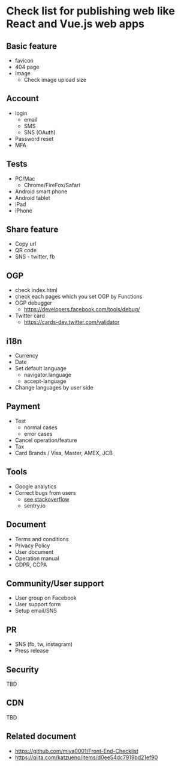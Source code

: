 # Check list for publishing web like React and Vue.js web apps

## Basic feature
 - favicon
 - 404 page
 - Image
   - Check image upload size
## Account
  - login
    - email
    - SMS
    - SNS (OAuth)
  - Password reset
  - MFA
## Tests
  - PC/Mac 
     - Chrome/FireFox/Safari
   - Android smart phone
   - Android tablet
   - iPad
   - iPhone

## Share feature 
 - Copy url
 - QR code
 - SNS - twitter, fb
 
## OGP
 - check index.html
 - check each pages which you set OGP by Functions
 - OGP debugger
   - https://developers.facebook.com/tools/debug/
 - Twitter card
   - https://cards-dev.twitter.com/validator
 
## i18n
 - Currency
 - Date
 - Set default language
   - navigator.language
   - accept-language
 - Change languages by user side

## Payment
  - Test
    - normal cases
    - error cases
  - Cancel operation/feature
  - Tax
  - Card Brands / Visa, Master, AMEX, JCB

## Tools
 - Google analytics
 - Correct bugs from users
    - [see stackoverflow](https://stackoverflow.com/questions/21403895/does-a-crashlytics-like-service-for-web-app-exists)
    - sentry.io

## Document
  - Terms and conditions
  - Privacy Policy
  - User document
  - Operation manual
  - GDPR, CCPA
  
## Community/User support
  - User group on Facebook
  - User support form
  - Setup email/SNS

## PR
  - SNS (fb, tw, instagram)
  - Press release
  
## Security
  TBD

## CDN
  TBD
  
## Related document

 - https://github.com/miya0001/Front-End-Checklist
 - https://qiita.com/katzueno/items/d0ee54dc7919bd21ef90
